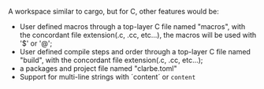 A workspace similar to cargo, but for C, other features would be:
- User defined macros through a top-layer C file named "macros", with the concordant file extension(.c, .cc, etc...), the macros will be used with '$' or '@';
- User defined compile steps and order through a top-layer C file named "build", with the concordant file extension(.c, .cc, etc...);
- a packages and project file named "clarbe.toml"
- Support for multi-line strings with ´content´ or `content`